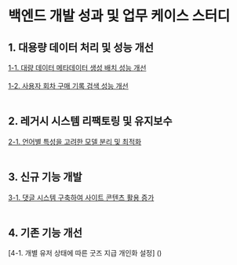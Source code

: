 # 백엔드 개발 성과 및 업무 케이스 스터디

## 1. 대용량 데이터 처리 및 성능 개선
[1-1. 대량 데이터 메타데이터 생성 배치 성능 개선](https://github.com/PARKNAMSU/project-detail/blob/main/1/README_1-1.md) <br> <br>
[1-2. 사용자 회차 구매 기록 검색 성능 개선](https://github.com/PARKNAMSU/project-detail/blob/main/1/README_1-2.md) <br> <br>
## 2. 레거시 시스템 리팩토링 및 유지보수
[2-1. 언어별 특성을 고려한 모델 분리 및 최적화](https://github.com/PARKNAMSU/project-detail/blob/main/2/README_2-1.md) <br> <br>
## 3. 신규 기능 개발
[3-1. 댓글 시스템 구축하여 사이트 콘텐츠 활용 증가](https://github.com/PARKNAMSU/project-detail/blob/main/3/README_3-1.md) <br> <br>
## 4. 기존 기능 개선
[4-1. 개별 유저 상태에 따른 굿즈 지급 개인화 설정] ()